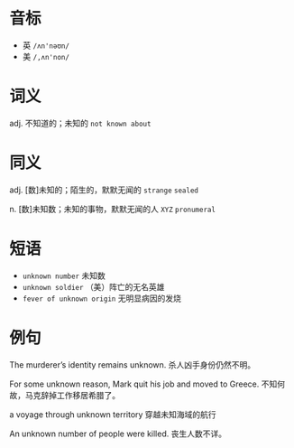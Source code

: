# 音标

- 英 `/ʌn'nəʊn/`
- 美 `/,ʌn'non/`

# 词义

adj. 不知道的；未知的
`not known about`

# 同义

adj. [数]未知的；陌生的，默默无闻的
`strange` `sealed`

n. [数]未知数；未知的事物，默默无闻的人
`XYZ` `pronumeral`

# 短语

- `unknown number` 未知数
- `unknown soldier` （美）阵亡的无名英雄
- `fever of unknown origin` 无明显病因的发烧

# 例句

The murderer’s identity remains unknown.
杀人凶手身份仍然不明。

For some unknown reason, Mark quit his job and moved to Greece.
不知何故，马克辞掉工作移居希腊了。

a voyage through unknown territory
穿越未知海域的航行

An unknown number of people were killed.
丧生人数不详。


